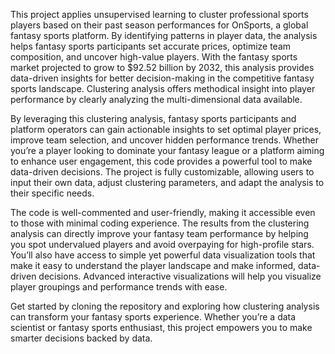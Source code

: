 This project applies unsupervised learning to cluster professional sports players based on their past season performances for OnSports, a global fantasy sports platform. By identifying patterns in player data, the analysis helps fantasy sports participants set accurate prices, optimize team composition, and uncover high-value players. With the fantasy sports market projected to grow to $92.52 billion by 2032, this analysis provides data-driven insights for better decision-making in the competitive fantasy sports landscape. Clustering analysis offers methodical insight into player performance by clearly analyzing the multi-dimensional data available.

By leveraging this clustering analysis, fantasy sports participants and platform operators can gain actionable insights to set optimal player prices, improve team selection, and uncover hidden performance trends. Whether you’re a player looking to dominate your fantasy league or a platform aiming to enhance user engagement, this code provides a powerful tool to make data-driven decisions. The project is fully customizable, allowing users to input their own data, adjust clustering parameters, and adapt the analysis to their specific needs.

The code is well-commented and user-friendly, making it accessible even to those with minimal coding experience. The results from the clustering analysis can directly improve your fantasy team performance by helping you spot undervalued players and avoid overpaying for high-profile stars. You’ll also have access to simple yet powerful data visualization tools that make it easy to understand the player landscape and make informed, data-driven decisions. Advanced interactive visualizations will help you visualize player groupings and performance trends with ease.

Get started by cloning the repository and exploring how clustering analysis can transform your fantasy sports experience. Whether you’re a data scientist or fantasy sports enthusiast, this project empowers you to make smarter decisions backed by data.
